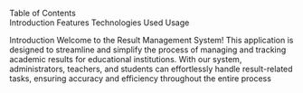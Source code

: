 Table of Contents<br>
  Introduction
  Features
  Technologies Used
  Usage

Introduction
  Welcome to the Result Management System! This application is designed to streamline and simplify the process of managing and tracking academic results for educational institutions.
  With our system, administrators, teachers, and students can effortlessly handle result-related tasks, ensuring accuracy and efficiency throughout the entire process
